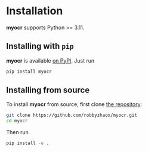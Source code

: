 Installation
============

**myocr** supports Python >= 3.11.

## Installing with `pip`

**myocr** is available [on PyPI](https://pypi.org/project/myocr/). Just run

```bash
pip install myocr
```

## Installing from source

To install **myocr** from source, first clone [the repository](https://github.com/robbyzhaox/myocr):

```bash
git clone https://github.com/robbyzhaox/myocr.git
cd myocr
```

Then run

```bash
pip install -e .
```
